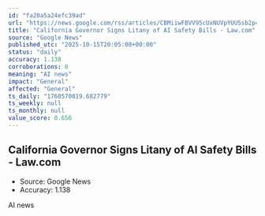 ```yaml
---
id: "fa20a5a24efc39ad"
url: "https://news.google.com/rss/articles/CBMiiwFBVV95cUxNUVpYUU5sb2p4a1hQSnhNcjh1M1JXczlfdXFrWi0wdVc4QW9hV204ZE95TDdfVlM4UU1GRVVPNE4xc21yMjRDbkNjZWU1THJDdDYyU3k4Y2NjaXZBdE9zeVo3Q09Nb1hvdzExR0drWi0yZGRTZlhCeElNN3R4OW01Tm0tQllvWmNMZGhR?oc=5"
title: "California Governor Signs Litany of AI Safety Bills - Law.com"
source: "Google News"
published_utc: "2025-10-15T20:05:00+00:00"
status: "daily"
accuracy: 1.138
corroborations: 0
meaning: "AI news"
impact: "General"
affected: "General"
ts_daily: "1760570019.682779"
ts_weekly: null
ts_monthly: null
value_score: 0.656
---
```

## California Governor Signs Litany of AI Safety Bills - Law.com

- Source: Google News
- Accuracy: 1.138

AI news
